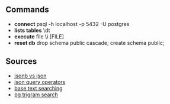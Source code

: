 ## Commands
  - **connect** psql -h localhost -p 5432 -U postgres
  - **lists tables** \dt
  - **execute** file \i [FILE]
  - **reset db** drop schema public cascade; create schema public;


## Sources
 - [jsonb vs json](https://stackoverflow.com/questions/22654170/explanation-of-jsonb-introduced-by-postgresql)
 - [json query operators](https://www.postgresql.org/docs/11/functions-json.html)
 - [base text searching](https://www.postgresql.org/docs/11/textsearch-controls.html)
 - [pg trigram search](https://www.postgresql.org/docs/11/pgtrgm.html)
